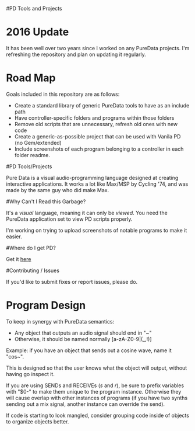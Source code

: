#PD Tools and Projects

# 2016 Update
It has been well over two years since I worked on any PureData projects. 
I'm refreshing the repository and plan on updating it regularly.

# Road Map
Goals included in this repository are as follows:

* Create a standard library of generic PureData tools to have as an include path
* Have controller-specific folders and programs within those folders
* Remove old scripts that are unnecessary, refresh old ones with new code
* Create a generic-as-possible project that can be used with Vanila PD (no Gem/extended)
* Include screenshots of each program belonging to a controller in each folder readme.

#PD Tools/Projects

Pure Data is a visual audio-programming language designed
at creating interactive applications. It works a lot like
Max/MSP by Cycling '74, and was made by the same guy who did
make Max.

#Why Can't I Read this Garbage?

It's a *visual* language, meaning it can only be *viewed*.
You need the PureData application set to view PD scripts 
properly.

I'm working on trying to upload screenshots of notable programs to make it easier.

#Where do I get PD?

Get it [here](http://puredata.info/)

#Contributing / Issues

If you'd like to submit fixes or report issues, please do.

# Program Design

To keep in synergy with PureData semantics:

* Any object that outputs an audio signal should end in "~"
* Otherwise, it should be named normally [a-zA-Z0-9|(\_,!)]

Example: if you have an object that sends out a cosine wave, name it "cos~".

This is designed so that the user knows what the object will output, without 
having go inspect it.

If you are using SENDs and RECEIVEs (*s* and *r*), be sure to prefix variables with "$0-" to make them 
unique to the program instance. Otherwise they will cause overlap with other 
instances of programs (if you have two synths sending out a mix signal, 
another instance can override the send).

If code is starting to look mangled, consider grouping code inside of objects 
to organize objects better.
